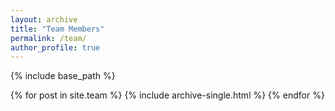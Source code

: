 ```yaml
---
layout: archive
title: "Team Members"
permalink: /team/
author_profile: true
---
```


{% include base_path %}


{% for post in site.team %}
  {% include archive-single.html %}
{% endfor %}
